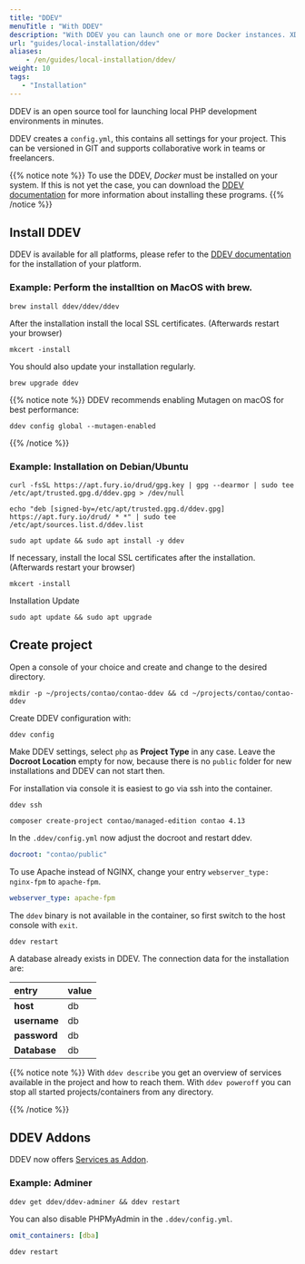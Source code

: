 ```yaml
---
title: "DDEV"
menuTitle : "With DDEV"
description: "With DDEV you can launch one or more Docker instances. XDEBUG, MariaDB and MySQL in different versions, PHP and much more."
url: "guides/local-installation/ddev"
aliases:
    - /en/guides/local-installation/ddev/
weight: 10
tags: 
   - "Installation"
---
```


DDEV is an open source tool for launching local PHP development environments in minutes.

DDEV creates a `config.yml`, this contains all settings for your project. This can be versioned in GIT and supports collaborative work in teams or freelancers.

{{% notice note %}}
To use the DDEV, _Docker_ must be installed on your system. If this is not yet
the case, you can download the 
[DDEV documentation](https://ddev.readthedocs.io/en/stable/users/install/docker-installation/) for 
more information about installing these programs.
{{% /notice %}}

## Install DDEV

DDEV is available for all platforms, please refer to the [DDEV documentation](https://ddev.readthedocs.io/en/stable/users/install/ddev-installation/) for the installation of your platform.

### Example: Perform the installtion on MacOS with __brew__.

```shell
brew install ddev/ddev/ddev
```

After the installation install the local SSL certificates. (Afterwards restart your browser)

```shell
mkcert -install
```

You should also update your installation regularly.

```shell
brew upgrade ddev
```

{{% notice note %}}
DDEV recommends enabling Mutagen on macOS for best performance:

```shell
ddev config global --mutagen-enabled
```
{{% /notice %}}

### Example: Installation on Debian/Ubuntu

```shell
curl -fsSL https://apt.fury.io/drud/gpg.key | gpg --dearmor | sudo tee /etc/apt/trusted.gpg.d/ddev.gpg > /dev/null

echo "deb [signed-by=/etc/apt/trusted.gpg.d/ddev.gpg] https://apt.fury.io/drud/ * *" | sudo tee /etc/apt/sources.list.d/ddev.list

sudo apt update && sudo apt install -y ddev
```

If necessary, install the local SSL certificates after the installation. (Afterwards restart your browser)

```shell
mkcert -install
```

Installation Update

```shell
sudo apt update && sudo apt upgrade
```

## Create project

Open a console of your choice and create and change to the desired directory.

```shell
mkdir -p ~/projects/contao/contao-ddev && cd ~/projects/contao/contao-ddev
```

Create DDEV configuration with:

```shell
ddev config
```

Make DDEV settings, select `php` as __Project Type__ in any case. Leave the __Docroot Location__ empty for now, because there is no `public` folder for new installations and DDEV can not start then.

For installation via console it is easiest to go via ssh into the container.

```shell
ddev ssh
```

```shell
composer create-project contao/managed-edition contao 4.13
```

In the `.ddev/config.yml` now adjust the docroot and restart ddev.

```yml
docroot: "contao/public"
```

To use Apache instead of NGINX, change your entry `webserver_type: nginx-fpm` to `apache-fpm`.

```yml
webserver_type: apache-fpm
```

The `ddev` binary is not available in the container, so first switch to the host console with `exit`.

```shell
ddev restart
```

A database already exists in DDEV. The connection data for the installation are:

| entry | value |
|:--------------------|:----------------------|
| **host** | db |
| **username** | db |
| **password** | db |
| **Database** | db |

{{% notice note %}}
With `ddev describe` you get an overview of services available in the project and how to reach them. With `ddev poweroff` you can stop all started projects/containers from any directory.

{{% /notice %}}

## DDEV Addons

DDEV now offers [Services as Addon](https://ddev.readthedocs.io/en/latest/users/extend/additional-services/).

### Example: Adminer

```shell
ddev get ddev/ddev-adminer && ddev restart
```

You can also disable PHPMyAdmin in the `.ddev/config.yml`. 

```yml
omit_containers: [dba]
```

```shell
ddev restart
```
